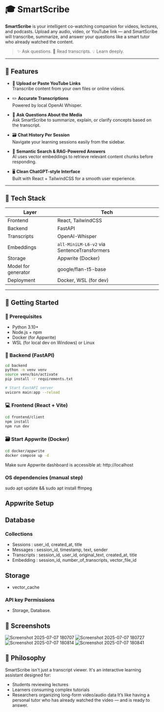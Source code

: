 # 🎓 SmartScribe

**SmartScribe** is your intelligent co-watching companion for videos, lectures, and podcasts. Upload any audio, video, or YouTube link — and SmartScribe will transcribe, summarize, and answer your questions like a smart tutor who already watched the content.

> ✨ Ask questions. 📄 Read transcripts. 💡 Learn deeply.

---

## 📌 Features

- 🎥 **Upload or Paste YouTube Links**  
  Transcribe content from your own files or online videos.

- ✏️ **Accurate Transcriptions**  
  Powered by local OpenAI Whisper.

- 🧠 **Ask Questions About the Media**  
  Ask SmartScribe to summarize, explain, or clarify concepts based on the transcript.

- 🗃️ **Chat History Per Session**  
  Navigate your learning sessions easily from the sidebar.

- 🧾 **Semantic Search & RAG-Powered Answers**  
  AI uses vector embeddings to retrieve relevant content chunks before responding.

- 🖥️ **Clean ChatGPT-style Interface**  
  Built with React + TailwindCSS for a smooth user experience.

---

## 🧩 Tech Stack

| Layer       | Tech                      |
|-------------|---------------------------|
| Frontend    | React, TailwindCSS        |
| Backend     | FastAPI                   |
| Transcripts | OpenAI-Whisper       |
| Embeddings  | `all-MiniLM-L6-v2` via SentenceTransformers |
| Storage     | Appwrite (Docker)         |
| Model for generator    | google/flan-t5-base   |
| Deployment  | Docker, WSL (for dev)     |

---

## 🚀 Getting Started

### 🔧 Prerequisites

- Python 3.10+
- Node.js + npm
- Docker (for Appwrite)
- WSL (for local dev on Windows) or Linux

### 🐍 Backend (FastAPI)
```bash
cd backend
python -m venv venv
source venv/bin/activate
pip install -r requirements.txt

# Start FastAPI server
uvicorn main:app --reload
```
### 💻 Frontend (React + Vite)
```bash
cd frontend/client
npm install
npm run dev
```
### 🗃️ Start Appwrite (Docker)
```bash
cd docker/appwrite
docker compose up -d
```
Make sure Appwrite dashboard is accessible at:
http://localhost

### OS dependencies (manual step)
sudo apt update && sudo apt install ffmpeg

## Appwrite Setup
## Database
### Collections
- Sessions : user_id, created_at, title
- Messages : session_id, timestamp, text, sender
- Transcripts : session_id, user_id, original_text, created_at, title
- Embedding : session_id, number_of_transcripts, vector_file_id
## Storage
- vector_cache
### API key Permissions
- Storage, Database.

## 📸 Screenshots
![Screenshot 2025-07-07 180707](https://github.com/user-attachments/assets/dd0679b9-9ace-4f72-8914-8330c234bb76)
![Screenshot 2025-07-07 180727](https://github.com/user-attachments/assets/8cb0c9d6-d643-4f6a-853f-8de0dc0f8164)
![Screenshot 2025-07-07 180814](https://github.com/user-attachments/assets/59d076bc-c35b-4e97-8dc8-364efa9e8514)
![Screenshot 2025-07-07 180841](https://github.com/user-attachments/assets/33dca02d-615c-4170-963a-50f1bfe98751)


## 🧠 Philosophy
SmartScribe isn't just a transcript viewer. It's an interactive learning assistant designed for:
- Students reviewing lectures
- Learners consuming complex tutorials
- Researchers organizing long-form video/audio data
It’s like having a personal tutor who has already watched the video — and is ready to answer.
